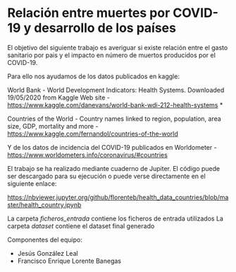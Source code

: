 # Relación entre muertes por COVID-19 y desarrollo de los países

El objetivo del siguiente trabajo es averiguar si existe relación entre el gasto sanitario por pais y el impacto en número de muertos producidos por el COVID-19.

Para ello nos ayudamos de los datos publicados en kaggle:

World Bank - World Development Indicators: Health Systems. Downloaded 19/05/2020 from Kaggle Web site - https://www.kaggle.com/danevans/world-bank-wdi-212-health-systems *

Countries of the World - Country names linked to region, population, area size, GDP, mortality and more - https://www.kaggle.com/fernandol/countries-of-the-world

Y de los datos de incidencia del COVID-19 publicados en Worldometer - https://www.worldometers.info/coronavirus/#countries

El trabajo se ha realizado mediante cuaderno de Jupiter. El código puede ser descargado para su ejecución o puede verse directamente en el siguiente enlace:

 https://nbviewer.jupyter.org/github/florenteb/health_data_countries/blob/master/health_country.ipynb 
 
La carpeta *ficheros_entrada* contiene los ficheros de entrada utilizados
La carpeta *dataset* contiene el dataset final generado

Componentes del equipo:
* Jesús González Leal
* Francisco Enrique Lorente Banegas
